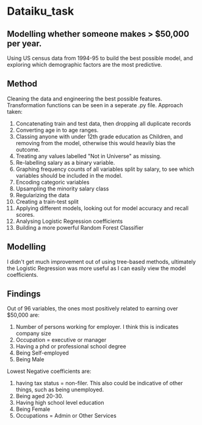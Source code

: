# Dataiku_task

## Modelling whether someone makes > $50,000 per year.
Using US census data from 1994-95 to build the best possible model, and exploring which demographic factors are the most predictive.

## Method
Cleaning the data and engineering the best possible features. Transformation functions can be seen in a seperate .py file. Approach taken:
1) Concatenating train and test data, then dropping all duplicate records
2) Converting age in to age ranges.
3) Classing anyone with under 12th grade education as Children, and removing from the model, otherwise this would heavily bias the outcome. 
4) Treating any values labelled "Not in Universe" as missing.
5) Re-labelling salary as a binary variable.
6) Graphing frequency counts of all variables split by salary, to see which variables should be included in the model.
7) Encoding categoric variables
8) Upsampling the minority salary class
9) Regularizing the data
10) Creating a train-test split
11) Applying different models, looking out for model accuracy and recall scores.
12) Analysing Logistic Regression coefficients 
13) Building a more powerful Random Forest Classifier 

## Modelling
I didn't get much improvement out of using tree-based methods, ultimately the Logistic Regression was more useful as I can easily view the model coefficients.

## Findings
Out of 96 variables, the ones most positively related to earning over $50,000 are:
1) Number of persons working for employer. I think this is indicates company size
2) Occupation = executive or manager
3) Having a phd or professional school degree
3) Being Self-employed
5) Being Male

Lowest Negative coefficients are:
1) having tax status = non-filer. This also could be indicative of other things, such as being unemployed.
2) Being aged 20-30.
3) Having high school level education
4) Being Female
5) Occupations = Admin or Other Services


